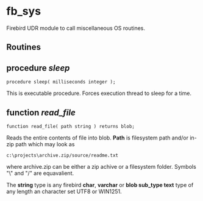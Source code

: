 # fb_sys
Firebird UDR module to call miscellaneous OS routines.

## Routines

## procedure *sleep*

    procedure sleep( milliseconds integer );

This is executable procedure. Forces execution thread to sleep for a time. 


## function *read_file*

    function read_file( path string ) returns blob;

Reads the entire contents of file into blob. **Path** is filesystem path and/or in-zip path which may look as

    c:\projects\archive.zip/source/readme.txt

where archive.zip can be either a zip achive or a filesystem folder. Symbols "\\" and "/" are equavalient.

The **string** type is any firebird **char**, **varchar** or **blob sub_type text** type of any length an character set UTF8 or WIN1251.   
    
